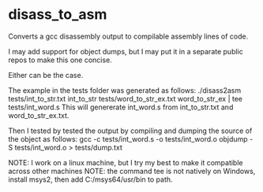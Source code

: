 # disass_to_asm
Converts a gcc disassembly output to compilable assembly lines of code.

I may add support for object dumps, but I may put it in a separate public repos to make this one concise.

Either can be the case.


The example in the tests folder was generated as follows:
./disass2asm tests/int_to_str.txt int_to_str tests/word_to_str_ex.txt word_to_str_ex | tee tests/int_word.s
This will genererate int_word.s from int_to_str.txt and word_to_str_ex.txt.

Then I tested by tested the output by compiling and dumping the source of the object as follows:
gcc -c tests/int_word.s -o tests/int_word.o
objdump -S tests/int_word.o > tests/dump.txt


NOTE: I work on a linux machine, but I try my best to make it compatible across other machines
NOTE: the command tee is not natively on Windows, install msys2, then add C:/msys64/usr/bin to path.